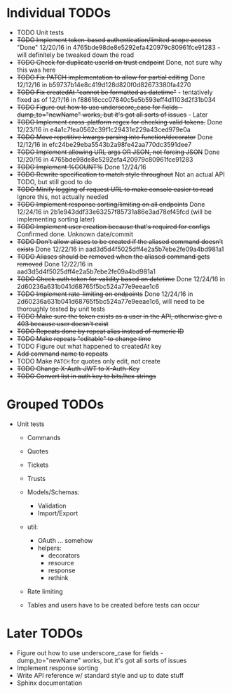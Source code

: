 # Individual TODOs

* TODO Unit tests
* ~~TODO Implement token-based authentication/limited scope access~~ "Done" 12/20/16 in 4765bde98de8e5292efa420979c80961fce91283 - will definitely be tweaked down the road
* ~~TODO Check for duplicate userId on trust endpoint~~ Done, not sure why this was here
* ~~TODO Fix PATCH implementation to allow for partial editing~~ Done 12/12/16 in b59737b14e8c419d128d820f0d82673380fa4270
* ~~TODO Fix createdAt "cannot be formatted as datetime"~~ - tentatively fixed as of 12/?/16 in f88616ccc07840c5e5b593eff4d1103d2f31b034
* ~~TODO Figure out how to use underscore_case for fields - dump_to="newName" works, but it's got all sorts of issues~~ - Later
* ~~TODO Implement cross-platform regex for checking valid tokens.~~ Done 12/23/16 in e4a1c7fea0562c39f1c29431e229a43ced979e0a
* ~~TODO Move repetitive kwargs parsing into function/decorator~~ Done 12/12/16 in efc24be29eba5543b2a98fe42aa770dc3591dee7
* ~~TODO Implement allowing URL args OR JSON, not forcing JSON~~ Done 12/20/16 in 4765bde98de8e5292efa420979c80961fce91283
* ~~TODO Implement %COUNT%~~ Done 12/24/16
* ~~TODO Rewrite specification to match style throughout~~ Not an actual API TODO, but still good to do
* ~~TODO Minify logging of request URL to make console easier to read~~ Ignore this, not actually needed
* ~~TODO Implement response sorting/limiting on all endpoints~~ Done 12/24/16 in 2b1e943ddf33e63257f85731a86e3ad78ef45fcd (will be implementing sorting later)
* ~~TODO Implement user creation because that's required for configs~~ Confirmed done. Unknown date/commit
* ~~TODO Don't allow aliases to be created if the aliased command doesn't exists~~ Done 12/22/16 in aad3d5d4f5025dff4e2a5b7ebe2fe09a4bd981a1
* ~~TODO Aliases should be removed when the aliased command gets removed~~ Done 12/22/16 in aad3d5d4f5025dff4e2a5b7ebe2fe09a4bd981a1
* ~~TODO Check auth token for validity based on datetime~~ Done 12/24/16 in 2d60236a631b041d68765f5bc524a77e9eeae1c6
* ~~TODO Implement rate-limiting on endpoints~~ Done 12/24/16 in 2d60236a631b041d68765f5bc524a77e9eeae1c6, will need to be thoroughly tested by unit tests
* ~~TODO Make sure the token exists as a user in the API, otherwise give a 403 because user doesn't exist~~
* ~~TODO Repeats done by repeat alias instead of numeric ID~~
* ~~TODO Make repeats "editable" to change time~~
* TODO Figure out what happened to createdAt key
* ~~Add command name to repeats~~
* TODO Make `PATCH` for quotes only edit, not create
* ~~TODO Change X-Auth-JWT to X-Auth-Key~~
* ~~TODO Convert list in auth key to bits/hex strings~~

# Grouped TODOs

* Unit tests
  * Commands
  * Quotes
  * Tickets
  * Trusts
  * Models/Schemas:
    * Validation
    * Import/Export
  * util:
    * OAuth ... somehow
    * helpers:
      * decorators
      * resource
      * response
      * rethink

  * Rate limiting
  * Tables and users have to be created before tests can occur

# Later TODOs

* Figure out how to use underscore_case for fields - dump_to="newName" works, but it's got all sorts of issues
* Implement response sorting
* Write API reference w/ standard style and up to date stuff
* Sphinx documentation
